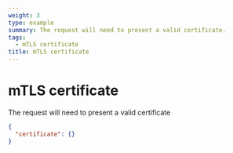 ```yaml
---
weight: 3
type: example
summary: The request will need to present a valid certificate.
tags:
  - mTLS certificate
title: mTLS certificate
---
```


# mTLS certificate

The request will need to present a valid certificate

```json
{
  "certificate": {}
}
```